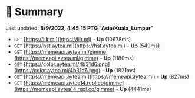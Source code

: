 # 📖 Summary
Last updated: **8/9/2022, 4:45:15 PTG "Asia/Kuala_Lumpur"**

- `GET` [https://lilr.ml](https://lilr.ml) - **Up** (10678ms)
- `GET` [https://hst.aytea.ml](https://hst.aytea.ml) - **Up** (549ms)
- `GET` [https://memeapi.aytea.ml/gimme](https://memeapi.aytea.ml/gimme) - **Up** (1180ms)
- `GET` [https://color.aytea.ml/4b31d6.png](https://color.aytea.ml/4b31d6.png) - **Up** (1821ms)
- `GET` [https://memeapi.aytea.ml](https://memeapi.aytea.ml) - **Up** (827ms)
- `GET` [https://memeapi.aytea14.repl.co/gimme](https://memeapi.aytea14.repl.co/gimme) - **Up** (4441ms)

